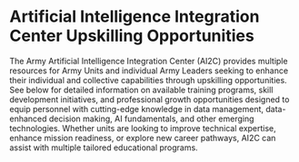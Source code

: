 # Artificial Intelligence Integration Center Upskilling Opportunities

The Army Artificial Intelligence Integration Center (AI2C) provides multiple resources for Army Units and individual Army Leaders seeking to enhance their individual and collective capabilities through upskilling opportunities. See below for detailed information on available training programs, skill development initiatives, and professional growth opportunities designed to equip personnel with cutting-edge knowledge in data management, data-enhanced decision making, AI fundamentals, and other emerging technologies. Whether units are looking to improve technical expertise, enhance mission readiness, or explore new career pathways, AI2C can assist with multiple tailored educational programs.